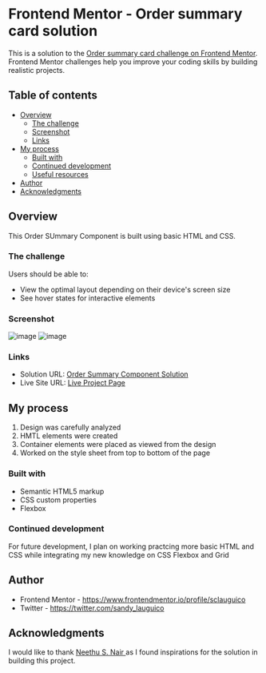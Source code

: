# Frontend Mentor - Order summary card solution

This is a solution to the [Order summary card challenge on Frontend Mentor](https://www.frontendmentor.io/challenges/order-summary-component-QlPmajDUj). Frontend Mentor challenges help you improve your coding skills by building realistic projects. 

## Table of contents

- [Overview](#overview)
  - [The challenge](#the-challenge)
  - [Screenshot](#screenshot)
  - [Links](#links)
- [My process](#my-process)
  - [Built with](#built-with)
  - [Continued development](#continued-development)
  - [Useful resources](#useful-resources)
- [Author](#author)
- [Acknowledgments](#acknowledgments)

## Overview
<p> This Order SUmmary Component is built using basic HTML and CSS. </p>

### The challenge

Users should be able to:

- View the optimal layout depending on their device's screen size
- See hover states for interactive elements

### Screenshot
![image](https://user-images.githubusercontent.com/67311751/158730797-f9623e48-d6cc-4da2-8c2b-0156ed022416.png)
![image](https://user-images.githubusercontent.com/67311751/158730927-e0a49a69-0c1f-418e-bc01-552290e75e6f.png)

### Links

- Solution URL: [Order Summary Component Solution](https://github.com/sclauguico/order-summary-component)
- Live Site URL: [Live Project Page](https://sclauguico.github.io/order-summary-component/)

## My process
1. Design was carefully analyzed
2. HMTL elements were created
3. Container elements were placed as viewed from the design
4. Worked on the style sheet from top to bottom of the page

### Built with

- Semantic HTML5 markup
- CSS custom properties
- Flexbox


### Continued development

For future development, I plan on working practcing more basic HTML and CSS while integrating my new knowledge on CSS Flexbox and Grid


## Author

- Frontend Mentor - https://www.frontendmentor.io/profile/sclauguico
- Twitter - https://twitter.com/sandy_lauguico

## Acknowledgments

I would like to thank <a href="https://github.com/nees101">Neethu S. Nair </a>as I found inspirations for the solution in building this project.
